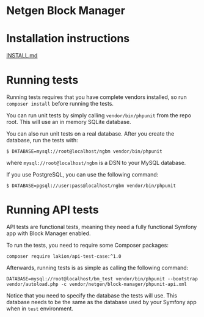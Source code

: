 Netgen Block Manager
====================

# Installation instructions

[INSTALL.md](INSTALL.md)

# Running tests

Running tests requires that you have complete vendors installed, so run `composer install` before running the tests.

You can run unit tests by simply calling `vendor/bin/phpunit` from the repo root. This will use an in memory SQLite database.

You can also run unit tests on a real database. After you create the database, run the tests with:

```
$ DATABASE=mysql://root@localhost/ngbm vendor/bin/phpunit
```

where `mysql://root@localhost/ngbm` is a DSN to your MySQL database.

If you use PostgreSQL, you can use the following command:

```
$ DATABASE=pgsql://user:pass@localhost/ngbm vendor/bin/phpunit
```

# Running API tests

API tests are functional tests, meaning they need a fully functional Symfony app with Block Manager enabled.

To run the tests, you need to require some Composer packages:

```
composer require lakion/api-test-case:^1.0
```

Afterwards, running tests is as simple as calling the following command:

```
DATABASE=mysql://root@localhost/bm_test vendor/bin/phpunit --bootstrap vendor/autoload.php -c vendor/netgen/block-manager/phpunit-api.xml
```

Notice that you need to specify the database the tests will use. This database needs to be the same as the database used by your Symfony app when in `test` environment.
